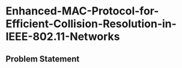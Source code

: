 # Enhanced-MAC-Protocol-for-Efficient-Collision-Resolution-in-IEEE-802.11-Networks

## Problem Statement

